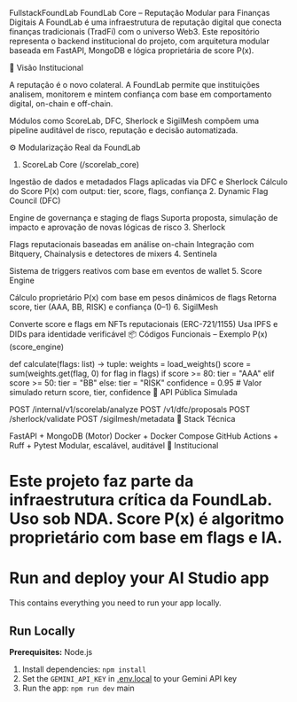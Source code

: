 FullstackFoundLab
FoundLab Core – Reputação Modular para Finanças Digitais
A FoundLab é uma infraestrutura de reputação digital que conecta finanças tradicionais (TradFi) com o universo Web3.
Este repositório representa o backend institucional do projeto, com arquitetura modular baseada em FastAPI, MongoDB e lógica proprietária de score P(x).

🧠 Visão Institucional

A reputação é o novo colateral.
A FoundLab permite que instituições analisem, monitorem e mintem confiança com base em comportamento digital, on-chain e off-chain.

Módulos como ScoreLab, DFC, Sherlock e SigilMesh compõem uma pipeline auditável de risco, reputação e decisão automatizada.

⚙️ Modularização Real da FoundLab

1. ScoreLab Core (/scorelab_core)

Ingestão de dados e metadados
Flags aplicadas via DFC e Sherlock
Cálculo do Score P(x) com output: tier, score, flags, confiança
2. Dynamic Flag Council (DFC)

Engine de governança e staging de flags
Suporta proposta, simulação de impacto e aprovação de novas lógicas de risco
3. Sherlock

Flags reputacionais baseadas em análise on-chain
Integração com Bitquery, Chainalysis e detectores de mixers
4. Sentinela

Sistema de triggers reativos com base em eventos de wallet
5. Score Engine

Cálculo proprietário P(x) com base em pesos dinâmicos de flags
Retorna score, tier (AAA, BB, RISK) e confiança (0–1)
6. SigilMesh

Converte score e flags em NFTs reputacionais (ERC-721/1155)
Usa IPFS e DIDs para identidade verificável
📦 Códigos Funcionais – Exemplo P(x) (score_engine)

def calculate(flags: list) -> tuple:
    weights = load_weights()
    score = sum(weights.get(flag, 0) for flag in flags)
    if score >= 80:
        tier = "AAA"
    elif score >= 50:
        tier = "BB"
    else:
        tier = "RISK"
    confidence = 0.95  # Valor simulado
    return score, tier, confidence
📎 API Pública Simulada

POST /internal/v1/scorelab/analyze
POST /v1/dfc/proposals
POST /sherlock/validate
POST /sigilmesh/metadata
🚀 Stack Técnica

FastAPI + MongoDB (Motor)
Docker + Docker Compose
GitHub Actions + Ruff + Pytest
Modular, escalável, auditável
🔐 Institucional

Este projeto faz parte da infraestrutura crítica da FoundLab.
Uso sob NDA. Score P(x) é algoritmo proprietário com base em flags e IA.
=======
# Run and deploy your AI Studio app

This contains everything you need to run your app locally.

## Run Locally

**Prerequisites:**  Node.js


1. Install dependencies:
   `npm install`
2. Set the `GEMINI_API_KEY` in [.env.local](.env.local) to your Gemini API key
3. Run the app:
   `npm run dev`
 main
